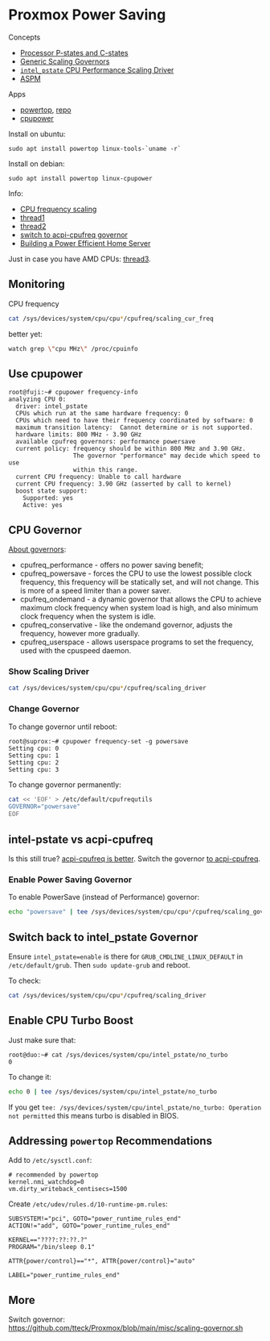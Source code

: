 # Proxmox Power Saving

Concepts

* [Processor P-states and C-states](https://www.thomas-krenn.com/en/wiki/Processor_P-states_and_C-states)
* [Generic Scaling Governors](https://www.kernel.org/doc/html/latest/admin-guide/pm/cpufreq.html?#generic-scaling-governors)
* [`intel_pstate` CPU Performance Scaling Driver](https://docs.kernel.org/admin-guide/pm/intel_pstate.html)
* [ASPM](https://en.wikipedia.org/wiki/Active_State_Power_Management)

Apps

* [powertop](https://linrunner.de/tlp/faq/powertop.html),
[repo](https://github.com/fenrus75/powertop)
* [cpupower](https://hreniuc.dev/how-to-use-cpupower-cpu-governors)

Install on ubuntu:
```
sudo apt install powertop linux-tools-`uname -r`
```
Install on debian:
```
sudo apt install powertop linux-cpupower
```

Info:

* [CPU frequency
scaling](https://wiki.archlinux.org/title/CPU_frequency_scaling)
* [thread1](https://forum.proxmox.com/threads/fix-always-high-cpu-frequency-in-proxmox-host.84270/)
* [thread2](https://forum.proxmox.com/threads/cpu-power-throttle-back-to-save-energy.27510/)
* [switch to acpi-cpufreq
governor](https://silvae86.github.io/2020/06/13/switching-to-acpi-power/)
* [Building a Power Efficient Home Server](https://www.youtube.com/watch?v=MucGkPUMjNo)

Just in case you have AMD CPUs:
[thread3](https://forum.level1techs.com/t/gigabyte-server-activity-corner-proxmox-docker-and-config-notes/167614).

## Monitoring

CPU frequency

```sh
cat /sys/devices/system/cpu/cpu*/cpufreq/scaling_cur_freq
```

better yet:
```sh
watch grep \"cpu MHz\" /proc/cpuinfo
```

## Use cpupower

```console
root@fuji:~# cpupower frequency-info
analyzing CPU 0:
  driver: intel_pstate
  CPUs which run at the same hardware frequency: 0
  CPUs which need to have their frequency coordinated by software: 0
  maximum transition latency:  Cannot determine or is not supported.
  hardware limits: 800 MHz - 3.90 GHz
  available cpufreq governors: performance powersave
  current policy: frequency should be within 800 MHz and 3.90 GHz.
                  The governor "performance" may decide which speed to use
                  within this range.
  current CPU frequency: Unable to call hardware
  current CPU frequency: 3.90 GHz (asserted by call to kernel)
  boost state support:
    Supported: yes
    Active: yes
```

## CPU Governor

[About
governors](https://access.redhat.com/documentation/en-us/red_hat_enterprise_linux/6/html/power_management_guide/cpufreq_governors):

* cpufreq_performance - offers no power saving benefit;
* cpufreq_powersave - forces the CPU to use the lowest possible clock frequency,
this frequency will be statically set, and will not change. This is more of a
speed limiter than a power saver.
* cpufreq_ondemand - a dynamic governor that allows the CPU to achieve maximum
clock frequency when system load is high, and also minimum clock frequency when
the system is idle.
* cpufreq_conservative - like the ondemand governor, adjusts the frequency,
however more gradually.
* cpufreq_userspace - allows userspace programs to set the frequency, used
with the cpuspeed daemon.

### Show Scaling Driver

```sh
cat /sys/devices/system/cpu/cpu*/cpufreq/scaling_driver
```

### Change Governor

To change governor until reboot:

```console
root@suprox:~# cpupower frequency-set -g powersave
Setting cpu: 0
Setting cpu: 1
Setting cpu: 2
Setting cpu: 3
```

To change governor permanently:

```sh
cat << 'EOF' > /etc/default/cpufrequtils
GOVERNOR="powersave"
EOF
```

## intel-pstate vs acpi-cpufreq

Is this still true? [acpi-cpufreq is
better](https://www.phoronix.com/scan.php?page=article&item=intel_pstate_linux315&num=10).
Switch the governor [to
acpi-cpufreq](https://silvae86.github.io/2020/06/13/switching-to-acpi-power/).

### Enable Power Saving Governor

To enable PowerSave (instead of Performance) governor:

```sh
echo "powersave" | tee /sys/devices/system/cpu/cpu*/cpufreq/scaling_governor
```

## Switch back to intel_pstate Governor

Ensure `intel_pstate=enable` is there for `GRUB_CMDLINE_LINUX_DEFAULT`
in `/etc/default/grub`.  Then `sudo update-grub` and reboot.

To check:

```sh
cat /sys/devices/system/cpu/cpu*/cpufreq/scaling_driver
```

## Enable CPU Turbo Boost

Just make sure that:

```console
root@duo:~# cat /sys/devices/system/cpu/intel_pstate/no_turbo
0
```
To change it:
```sh
echo 0 | tee /sys/devices/system/cpu/intel_pstate/no_turbo
```

If you get
`tee: /sys/devices/system/cpu/intel_pstate/no_turbo: Operation not permitted`
this means turbo is disabled in BIOS.

## Addressing `powertop` Recommendations

Add to `/etc/sysctl.conf`:

```
# recommended by powertop
kernel.nmi_watchdog=0
vm.dirty_writeback_centisecs=1500
```

Create `/etc/udev/rules.d/10-runtime-pm.rules`:

```
SUBSYSTEM!="pci", GOTO="power_runtime_rules_end"
ACTION!="add", GOTO="power_runtime_rules_end"

KERNEL=="????:??:??.?"
PROGRAM="/bin/sleep 0.1"

ATTR{power/control}=="*", ATTR{power/control}="auto"

LABEL="power_runtime_rules_end"
```

## More

Switch governor:
https://github.com/tteck/Proxmox/blob/main/misc/scaling-governor.sh
